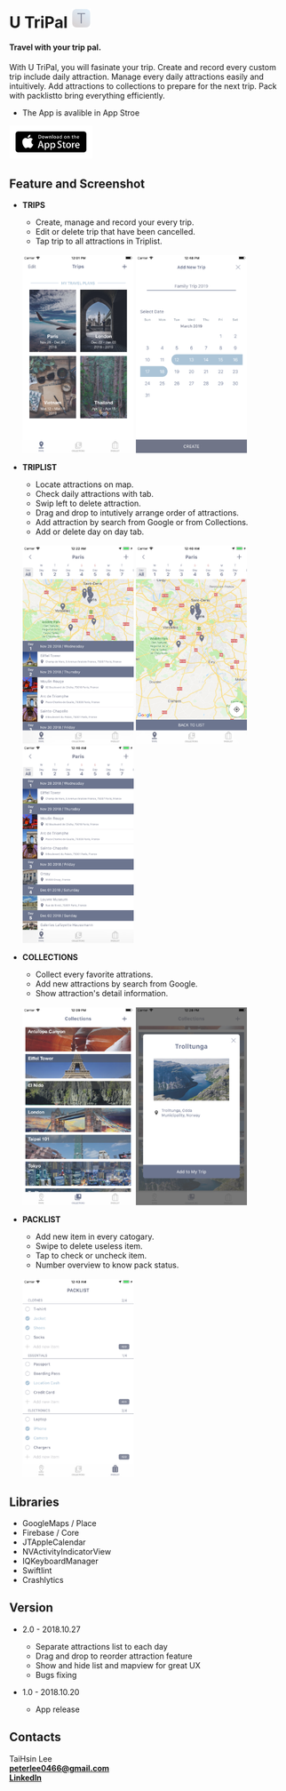 # U TriPal <a href="http://utripal.strikingly.com"><img src="https://github.com/TaiHsin/Travel/blob/master/Travel/Assets.xcassets/UTriPal_icon.imageset/UTriPal_icon.png" width="35"></a> 


#### Travel with your trip pal.   
With U TriPal, you will fasinate your trip. Create and record every custom trip include daily attraction. Manage every daily attractions easily and intuitively. Add attractions to collections to prepare for the next trip. Pack with packlistto bring everything efficiently.

* The App is avalible in App Stroe   

<a href="https://itunes.apple.com/us/app/u-tripal/id1439435864?l=zh&ls=1&mt=8"><img src="https://github.com/TaiHsin/Travel/blob/master/Travel/Assets.xcassets/downloadAppstore.imageset/downloadAppstore.png" width="150">  </a>  


## Feature and Screenshot


* **TRIPS**   
	* Create, manage and record your every trip. 
	* Edit or delete trip that have been cancelled.
	* Tap trip to all attractions in Triplist.
	    
	<br />       
	<div>
	<img src="https://github.com/TaiHsin/Travel/blob/master/screenshots/5.5/trips.png" width="200" height="356" align=center/>
	<img src="https://github.com/TaiHsin/Travel/blob/master/screenshots/5.5/create_trip.png" width="200" height="356" align=center/>
	</div>

* **TRIPLIST**
	* Locate attractions on map.
	* Check daily attractions with tab.
	* Swip left to delete attraction.
	* Drag and drop to intutively arrange order of attractions.
	* Add attraction by search from Google or from Collections.
	* Add or delete day on day tab.
                  
	 <br />        
	<div>
	<img src="https://github.com/TaiHsin/Travel/blob/master/screenshots/5.5/triplist.png" width="200" height="356" align=center/>
	<img src="https://github.com/TaiHsin/Travel/blob/master/screenshots/5.5/triplist_map.png" width="200" height="356" align=center/>
	<img src="https://github.com/TaiHsin/Travel/blob/master/screenshots/5.5/triplist_list.png" width="200" height="356" align=center/>
	</div>

* **COLLECTIONS** 
	* Collect every favorite attrations.
	* Add new attractions by search from Google.
	* Show attraction's detail information.
         
	<br />
	<div>
	<img src="https://github.com/TaiHsin/Travel/blob/master/screenshots/5.5/collections.png" width="200" height="356" align=center/>
	<img src="https://github.com/TaiHsin/Travel/blob/master/screenshots/5.5/information_card.png" width="200" height="356" align=center/>
	</div>
	   
* **PACKLIST**
	* Add new item in every catogary.
	* Swipe to delete useless item.
	* Tap to check or uncheck item.
	* Number overview to know pack status.    
         
	<br />
	<img src="https://github.com/TaiHsin/Travel/blob/master/screenshots/5.5/packlist.png" width="200" height="356" align=center/>
	<br />

## Libraries
* GoogleMaps / Place
* Firebase / Core
* JTAppleCalendar
* NVActivityIndicatorView
* IQKeyboardManager
* Swiftlint
* Crashlytics

## Version

* 2.0 - 2018.10.27
	* Separate attractions list to each day
	* Drag and drop to reorder attraction feature
	* Show and hide list and mapview for great UX
	* Bugs fixing  
	
* 1.0 - 2018.10.20
	* App release 


## Contacts
TaiHsin Lee    
**peterlee0466@gmail.com**     
[**LinkedIn**](https://www.linkedin.com/in/taihsin-lee-32976312a/)


	




